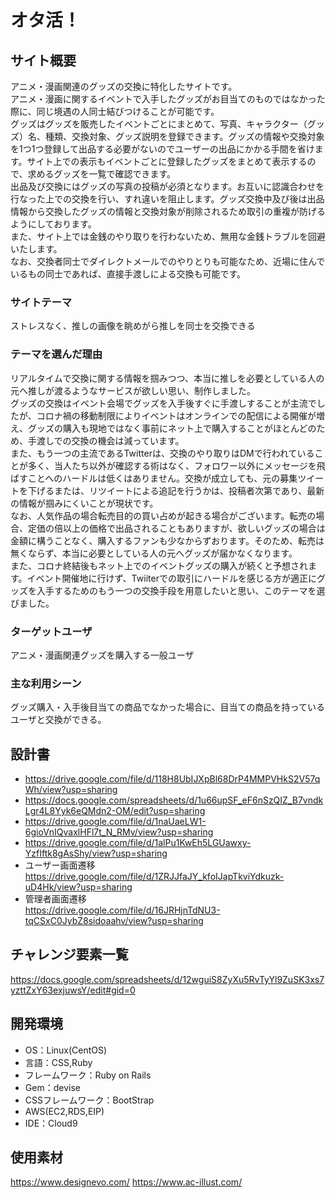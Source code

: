 # オタ活！

## サイト概要
アニメ・漫画関連のグッズの交換に特化したサイトです。<br>アニメ・漫画に関するイベントで入手したグッズがお目当てのものではなかった際に、同じ境遇の人同士結びつけることが可能です。<br>グッズはグッズを販売したイベントごとにまとめて、写真、キャラクター（グッズ）名、種類、交換対象、グッズ説明を登録できます。グッズの情報や交換対象を1つ1つ登録して出品する必要がないのでユーザーの出品にかかる手間を省けます。サイト上での表示もイベントごとに登録したグッズをまとめて表示するので、求めるグッズを一覧で確認できます。<br>出品及び交換にはグッズの写真の投稿が必須となります。お互いに認識合わせを行なった上での交換を行い、すれ違いを阻止します。グッズ交換中及び後は出品情報から交換したグッズの情報と交換対象が削除されるため取引の重複が防げるようにしております。<br>また、サイト上では金銭のやり取りを行わないため、無用な金銭トラブルを回避いたします。<br>なお、交換者同士でダイレクトメールでのやりとりも可能なため、近場に住んでいるもの同士であれば、直接手渡しによる交換も可能です。

### サイトテーマ
ストレスなく、推しの画像を眺めがら推しを同士を交換できる

### テーマを選んだ理由
リアルタイムで交換に関する情報を掴みつつ、本当に推しを必要としている人の元へ推しが渡るようなサービスが欲しい思い、制作しました。<br>グッズの交換はイベント会場でグッズを入手後すぐに手渡しすることが主流でしたが、コロナ禍の移動制限によりイベントはオンラインでの配信による開催が増え、グッズの購入も現地ではなく事前にネット上で購入することがほとんどのため、手渡しでの交換の機会は減っています。<br>また、もう一つの主流であるTwitterは、交換のやり取りはDMで行われていることが多く、当人たち以外が確認する術はなく、フォロワー以外にメッセージを飛ばすことへのハードルは低くはありません。交換が成立しても、元の募集ツイートを下げるまたは、リツイートによる追記を行うかは、投稿者次第であり、最新の情報が掴みにくいことが現状です。<br>なお、人気作品の場合転売目的の買い占めが起きる場合がございます。転売の場合、定価の倍以上の価格で出品されることもありますが、欲しいグッズの場合は金額に構うことなく、購入するファンも少なからずおります。そのため、転売は無くならず、本当に必要としている人の元へグッズが届かなくなります。<br>また、コロナ終結後もネット上でのイベントグッズの購入が続くと予想されます。イベント開催地に行けず、Twiiterでの取引にハードルを感じる方が適正にグッズを入手するためのもう一つの交換手段を用意したいと思い、このテーマを選びました。

### ターゲットユーザ
アニメ・漫画関連グッズを購入する一般ユーザ

### 主な利用シーン
グッズ購入・入手後目当ての商品でなかった場合に、目当ての商品を持っているユーザと交換ができる。

## 設計書
- https://drive.google.com/file/d/118H8UbIJXpBl68DrP4MMPVHkS2V57qWh/view?usp=sharing
- https://docs.google.com/spreadsheets/d/1u66upSF_eF6nSzQIZ_B7vndkLgr4L8Yyk6eQMdn2-OM/edit?usp=sharing
- https://drive.google.com/file/d/1naUaeLW1-6gioVnIQvaxlHFl7t_N_RMv/view?usp=sharing
- https://drive.google.com/file/d/1alPu1KwEh5LGUawxy-YzfIftk8gAsShy/view?usp=sharing
- ユーザー画面遷移<br>https://drive.google.com/file/d/1ZRJJfaJY_kfoIJapTkviYdkuzk-uD4Hk/view?usp=sharing
- 管理者画面遷移<br>https://drive.google.com/file/d/16JRHjnTdNU3-tqCSxC0JybZ8sidoaahv/view?usp=sharing

## チャレンジ要素一覧
https://docs.google.com/spreadsheets/d/12wguiS8ZyXu5RvTyYl9ZuSK3xs7yzttZxY63exjuwsY/edit#gid=0

## 開発環境
- OS：Linux(CentOS)
- 言語：CSS,Ruby
- フレームワーク：Ruby on Rails
- Gem：devise
- CSSフレームワーク：BootStrap
- AWS(EC2,RDS,EIP)
- IDE：Cloud9

## 使用素材
https://www.designevo.com/
https://www.ac-illust.com/